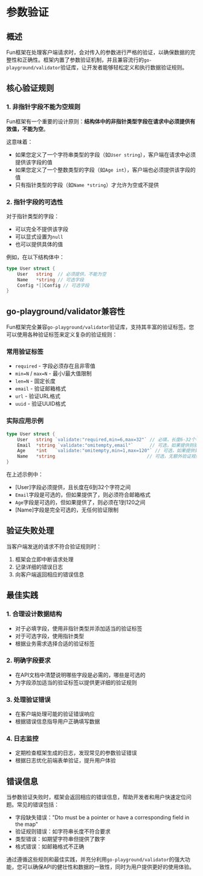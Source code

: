 # 参数验证

## 概述

Fun框架在处理客户端请求时，会对传入的参数进行严格的验证，以确保数据的完整性和正确性。框架内置了参数验证机制，并且兼容流行的`go-playground/validator`验证库，让开发者能够轻松定义和执行数据验证规则。

## 核心验证规则

### 1. 非指针字段不能为空规则

Fun框架有一个重要的设计原则：**结构体中的非指针类型字段在请求中必须提供有效值，不能为空**。

这意味着：
- 如果您定义了一个字符串类型的字段（如`User string`），客户端在请求中必须提供该字段的值
- 如果您定义了一个整数类型的字段（如`Age int`），客户端也必须提供该字段的值
- 只有指针类型的字段（如`Name *string`）才允许为空或不提供

### 2. 指针字段的可选性

对于指针类型的字段：
- 可以完全不提供该字段
- 可以显式设置为`null`
- 也可以提供具体的值

例如，在以下结构体中：
```go
type User struct {
    User   string  // 必须提供，不能为空
    Name   *string // 可选字段
    Config *[]Config // 可选字段
}
```


## go-playground/validator兼容性

Fun框架完全兼容`go-playground/validator`验证库，支持其丰富的验证标签。您可以使用各种验证标签来定义复杂的验证规则：

### 常用验证标签

- `required` - 字段必须存在且非零值
- `min=N` / `max=N` - 最小/最大值限制
- `len=N` - 固定长度
- `email` - 验证邮箱格式
- `url` - 验证URL格式
- `uuid` - 验证UUID格式

### 实际应用示例

```go
type User struct {
    User   string `validate:"required,min=6,max=32"` // 必填，长度6-32个字符
    Email  *string `validate:"omitempty,email"`      // 可选，如果提供则验证邮箱格式
    Age    *int   `validate:"omitempty,min=1,max=120"` // 可选，如果提供则验证年龄范围
    Name   *string                                  // 可选，无额外验证规则
}
```


在上述示例中：
- [User]字段必须提供，且长度在6到32个字符之间
- `Email`字段是可选的，但如果提供了，则必须符合邮箱格式
- `Age`字段是可选的，但如果提供了，则必须在1到120之间
- [Name]字段是完全可选的，无任何验证限制

## 验证失败处理

当客户端发送的请求不符合验证规则时：

1. 框架会立即中断请求处理
2. 记录详细的错误日志
3. 向客户端返回相应的错误信息

## 最佳实践

### 1. 合理设计数据结构

- 对于必填字段，使用非指针类型并添加适当的验证标签
- 对于可选字段，使用指针类型
- 根据业务需求选择合适的验证标签

### 2. 明确字段要求

- 在API文档中清楚说明哪些字段是必需的，哪些是可选的
- 为字段添加适当的验证标签以提供更详细的验证规则

### 3. 处理验证错误

- 在客户端处理可能的验证错误响应
- 根据错误信息指导用户正确填写数据

### 4. 日志监控

- 定期检查框架生成的日志，发现常见的参数验证错误
- 根据日志优化前端表单验证，提升用户体验

## 错误信息

当参数验证失败时，框架会返回相应的错误信息，帮助开发者和用户快速定位问题。常见的错误包括：

- 字段缺失错误："Dto must be a pointer or have a corresponding field in the map"
- 验证规则错误：如字符串长度不符合要求
- 类型错误：如期望字符串但提供了数字
- 格式错误：如邮箱格式不正确

通过遵循这些规则和最佳实践，并充分利用`go-playground/validator`的强大功能，您可以确保API的健壮性和数据的一致性，同时为用户提供更好的使用体验。

